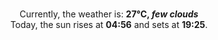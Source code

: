 <p  align="center"><br/>Currently, the weather is: <b> 27°C, <i>few clouds</i></b></br>Today, the sun rises at <b>04:56</b> and sets at <b>19:25</b>.</p>